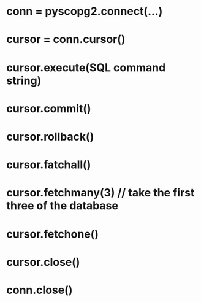 # conn = pyscopg2.connect(...)
# cursor = conn.cursor()

# cursor.execute(SQL command string)
# cursor.commit()
# cursor.rollback()

# cursor.fatchall()
# cursor.fetchmany(3) // take the first three of the database
# cursor.fetchone()
# cursor.close()
# conn.close()
